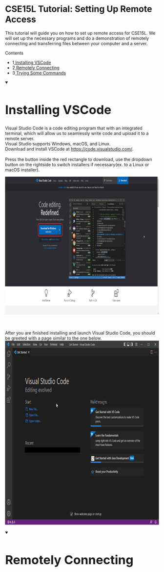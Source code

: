 <h1>CSE15L Tutorial: Setting Up Remote Access</h1>
This tutorial will guide you on how to set up remote access for CSE15L. We will set up the necessary programs and do a demonstration of remotely connecting and transferring files between your computer and a server.
<div id="toc_container">
<p class="toc_title">Contents</p>
<ul class="toc_list">
<li>1<a href="#Header1"> Installing VSCode</a></li>
<li>2<a href="#Header2"> Remotely Connecting</a></li>
<li>3<a href="#Third_Point_Header"> Trying Some Commands</a></li>
</ul>
</div>

<details open>
  <summary><h1 style="font-size:40px" id="Header1">Installing VSCode</h1></summary>
  
Visual Studio Code is a code editing program that with an integrated terminal, which will allow us to seamlessly write code and upload it to a remote server. 
  <br/>
Visual Studio supports Windows, macOS, and Linux. 
  <br/>
Download and install VSCode at https://code.visualstudio.com/.
<br/><br/>
Press the button inside the red rectangle to download, use the dropdown button on the rightside to switch installers if necessary(ex. to a Linux or macOS installer).

<img src="/docs/assets/images/vsinstall.png" width="800" height="450"> 

<br/><br/>
After you are finished installing and launch Visual Studio Code, you should be greeted with a page similar to the one below.
<img src="/docs/assets/images/vsstart.png" width="800" height="600">

</details>

<details open>
   <summary><h1 style="font-size:40px" id="Header2">Remotely Connecting</h1></summary>
  
</details>

